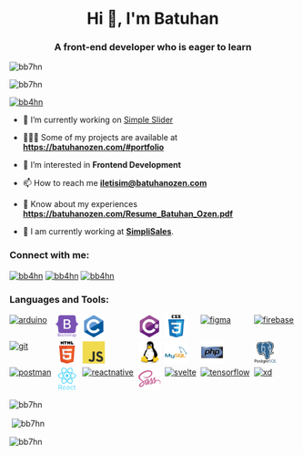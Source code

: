 <h1 align="center">Hi 👋, I'm Batuhan</h1>
<h3 align="center">A front-end developer who is eager to learn</h3>

<p align="left"> <img src="https://komarev.com/ghpvc/?username=bb7hn&label=Profile%20views&color=0e75b6&style=default" alt="bb7hn" /> </p>

<p align="left"><img src="https://github-profile-trophy.vercel.app/?username=bb7hn&theme=onestar&margin-w=8&margin-h=8" alt="bb7hn" /></p>

<p align="left"> <a href="https://twitter.com/bb4hn" target="blank"><img src="https://img.shields.io/twitter/follow/bb4hn?logo=twitter&style=for-the-badge" alt="bb4hn" /></a> </p>

- 🔭 I’m currently working on [Simple Slider](https://bb7hn.github.io/SimpleSlider/)

- 👨🏻‍💻 Some of my projects are available at **https://batuhanozen.com/#portfolio**

- 👀 I’m interested in **Frontend Development**

- 📫 How to reach me **iletisim@batuhanozen.com**

- 📄 Know about my experiences **https://batuhanozen.com/Resume_Batuhan_Ozen.pdf**
- 🏢 I am currently working at [**SimpliSales**](https://simplisales.com/).
<h3 align="left">Connect with me:</h3>
<p align="left">
<a href="https://twitter.com/bb4hn" target="blank"><img align="center" src="https://raw.githubusercontent.com/rahuldkjain/github-profile-readme-generator/master/src/images/icons/Social/twitter.svg" alt="bb4hn" height="30" width="40" /></a>
<a href="https://linkedin.com/in/bb4hn" target="blank"><img align="center" src="https://raw.githubusercontent.com/rahuldkjain/github-profile-readme-generator/master/src/images/icons/Social/linked-in-alt.svg" alt="bb4hn" height="30" width="40" /></a>
<a href="https://instagram.com/bb4hn" target="blank"><img align="center" src="https://raw.githubusercontent.com/rahuldkjain/github-profile-readme-generator/master/src/images/icons/Social/instagram.svg" alt="bb4hn" height="30" width="40" /></a>
</p>

<h3 align="left">Languages and Tools:</h3>
<p style="display:grid; grid-template-columns: repeat(7,auto);gap:0.2rem"> <a href="https://www.arduino.cc/" target="_blank" rel="noreferrer"> <img src="https://cdn.worldvectorlogo.com/logos/arduino-1.svg" alt="arduino" width="40" height="40"/> </a> <a href="https://getbootstrap.com" target="_blank" rel="noreferrer"> <img src="https://raw.githubusercontent.com/devicons/devicon/master/icons/bootstrap/bootstrap-plain-wordmark.svg" alt="bootstrap" width="40" height="40"/> </a> <a href="https://www.cprogramming.com/" target="_blank" rel="noreferrer"> <img src="https://raw.githubusercontent.com/devicons/devicon/master/icons/c/c-original.svg" alt="c" width="40" height="40"/> </a> <a href="https://www.w3schools.com/cs/" target="_blank" rel="noreferrer"> <img src="https://raw.githubusercontent.com/devicons/devicon/master/icons/csharp/csharp-original.svg" alt="csharp" width="40" height="40"/> </a> <a href="https://www.w3schools.com/css/" target="_blank" rel="noreferrer"> <img src="https://raw.githubusercontent.com/devicons/devicon/master/icons/css3/css3-original-wordmark.svg" alt="css3" width="40" height="40"/> </a> <a href="https://www.figma.com/" target="_blank" rel="noreferrer"> <img src="https://www.vectorlogo.zone/logos/figma/figma-icon.svg" alt="figma" width="40" height="40"/> </a> <a href="https://firebase.google.com/" target="_blank" rel="noreferrer"> <img src="https://www.vectorlogo.zone/logos/firebase/firebase-icon.svg" alt="firebase" width="40" height="40"/> </a> <a href="https://git-scm.com/" target="_blank" rel="noreferrer"> <img src="https://www.vectorlogo.zone/logos/git-scm/git-scm-icon.svg" alt="git" width="40" height="40"/> </a> <a href="https://www.w3.org/html/" target="_blank" rel="noreferrer"> <img src="https://raw.githubusercontent.com/devicons/devicon/master/icons/html5/html5-original-wordmark.svg" alt="html5" width="40" height="40"/> </a> <a href="https://developer.mozilla.org/en-US/docs/Web/JavaScript" target="_blank" rel="noreferrer"> <img src="https://raw.githubusercontent.com/devicons/devicon/master/icons/javascript/javascript-original.svg" alt="javascript" width="40" height="40"/> </a> <a href="https://www.linux.org/" target="_blank" rel="noreferrer"> <img src="https://raw.githubusercontent.com/devicons/devicon/master/icons/linux/linux-original.svg" alt="linux" width="40" height="40"/> </a> <a href="https://www.mysql.com/" target="_blank" rel="noreferrer"> <img src="https://raw.githubusercontent.com/devicons/devicon/master/icons/mysql/mysql-original-wordmark.svg" alt="mysql" width="40" height="40"/> </a> <a href="https://www.php.net" target="_blank" rel="noreferrer"> <img src="https://raw.githubusercontent.com/devicons/devicon/master/icons/php/php-original.svg" alt="php" width="40" height="40"/> </a> <a href="https://www.postgresql.org" target="_blank" rel="noreferrer"> <img src="https://raw.githubusercontent.com/devicons/devicon/master/icons/postgresql/postgresql-original-wordmark.svg" alt="postgresql" width="40" height="40"/> </a> <a href="https://postman.com" target="_blank" rel="noreferrer"> <img src="https://www.vectorlogo.zone/logos/getpostman/getpostman-icon.svg" alt="postman" width="40" height="40"/> </a> <a href="https://reactjs.org/" target="_blank" rel="noreferrer"> <img src="https://raw.githubusercontent.com/devicons/devicon/master/icons/react/react-original-wordmark.svg" alt="react" width="40" height="40"/> </a> <a href="https://reactnative.dev/" target="_blank" rel="noreferrer"> <img src="https://reactnative.dev/img/header_logo.svg" alt="reactnative" width="40" height="40"/> </a> <a href="https://sass-lang.com" target="_blank" rel="noreferrer"> <img src="https://raw.githubusercontent.com/devicons/devicon/master/icons/sass/sass-original.svg" alt="sass" width="40" height="40"/> </a> <a href="https://svelte.dev" target="_blank" rel="noreferrer"> <img src="https://upload.wikimedia.org/wikipedia/commons/1/1b/Svelte_Logo.svg" alt="svelte" width="40" height="40"/> </a> <a href="https://www.tensorflow.org" target="_blank" rel="noreferrer"> <img src="https://www.vectorlogo.zone/logos/tensorflow/tensorflow-icon.svg" alt="tensorflow" width="40" height="40"/> </a> <a href="https://www.adobe.com/products/xd.html" target="_blank" rel="noreferrer"> <img src="https://cdn.worldvectorlogo.com/logos/adobe-xd.svg" alt="xd" width="40" height="40"/> </a> </p>

<p style="display:flex"><img align="left" src="https://github-readme-stats.vercel.app/api/top-langs?username=bb7hn&show_icons=true&locale=en&layout=compact&theme=react&langs_count=10" alt="bb7hn" />
</p>

<p>&nbsp;<img align="center" src="https://github-readme-stats.vercel.app/api?username=bb7hn&show_icons=true&locale=en&theme=react" alt="bb7hn" /></p>

<p><img align="center" src="https://github-readme-streak-stats.herokuapp.com/?user=bb7hn&theme=react" alt="bb7hn" /></p>